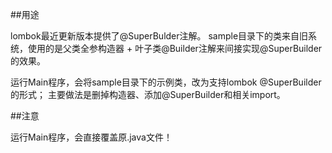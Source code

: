 ##用途

lombok最近更新版本提供了@SuperBulder注解。
sample目录下的类来自旧系统，使用的是父类全参构造器 + 叶子类@Builder注解来间接实现@SuperBuilder的效果。

运行Main程序，会将sample目录下的示例类，改为支持lombok @SuperBuilder的形式；
主要做法是删掉构造器、添加@SuperBuilder和相关import。

##注意

运行Main程序，会直接覆盖原.java文件！
